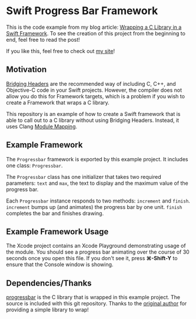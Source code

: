 # Swift Progress Bar Framework
This is the code example from my blog article: [Wrapping a C Library in a Swift Framework](http://colindrake.me/2015/10/05/wrapping-a-c-library-in-a-swift-framework/). To see the creation of this project from the beginning to end, feel free to read the post!

If you like this, feel free to check out [my site](http://colindrake.me)!

## Motivation
[Bridging Headers](https://developer.apple.com/library/ios/documentation/Swift/Conceptual/BuildingCocoaApps/MixandMatch.html) are the recommended way of including C, C++, and Objective-C code in your Swift projects. However, the compiler does not allow you do this for Framework targets, which is a problem if you wish to create a Framework that wraps a C library.

This repository is an example of how to create a Swift framework that is able to call out to a C library without using Bridging Headers. Instead, it uses Clang [Module Mapping](http://clang.llvm.org/docs/Modules.html#module-maps).

## Example Framework
The `Progressbar` framework is exported by this example project. It includes one class: `Progressbar`.

The `Progressbar` class has one initializer that takes two required parameters: `text` and `max`, the text to display and the maximum value of the progress bar.

Each `Progressbar` instance responds to two methods: `increment` and `finish`. `increment` bumps up (and animates) the progress bar by one unit. `finish` completes the bar and finishes drawing.

## Example Framework Usage
The Xcode project contains an Xcode Playground demonstrating usage of the module. You should see a progress bar animating over the course of 30 seconds once you open this file. If you don't see it, press **⌘-Shift-Y** to ensure that the Console window is showing.

## Dependencies/Thanks
[progressbar](https://github.com/doches/progressbar) is the C library that is wrapped in this example project. The source is included with this git repository. Thanks to the [original author](https://github.com/doches) for providing a simple library to wrap!
